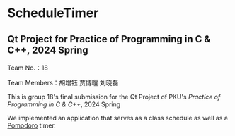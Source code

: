 # ScheduleTimer
## Qt Project for Practice of Programming in C & C++, 2024 Spring

Team No.：18

Team Members：胡增钰 贾博暄 刘晓磊

This is group 18's final submission for the Qt Project of PKU's *Practice of Programming in C & C++*, 2024 Spring 

We implemented an application that serves as a class schedule as well as a [Pomodoro](https://en.wikipedia.org/wiki/Pomodoro_Technique) timer. 
